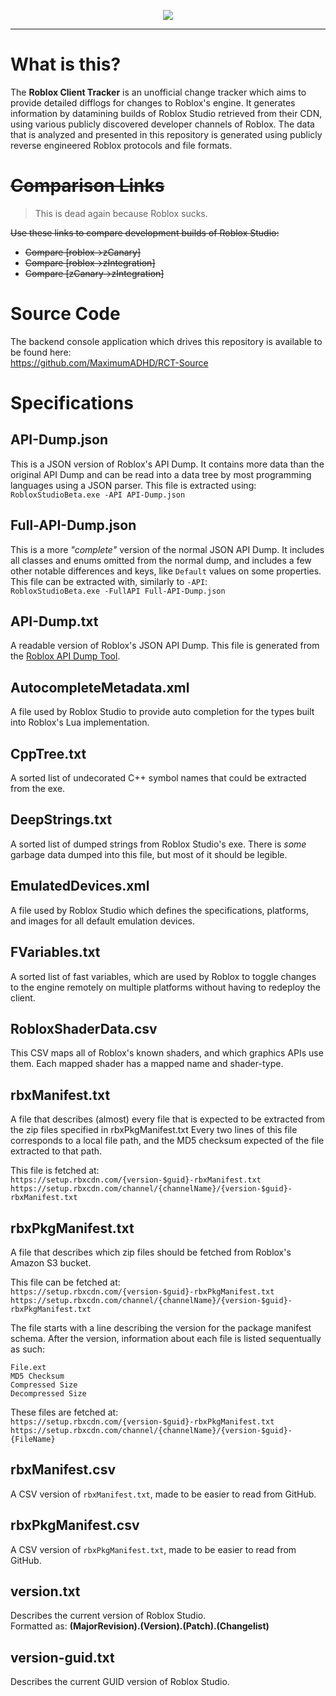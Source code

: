 <p align="center">
<img src="https://github.com/MaximumADHD/Roblox-Client-Tracker/assets/3926900/ff0ba96d-e133-48a8-8541-80fc6ca21f52">
</p>

<hr/>

# What is this?

The **Roblox Client Tracker** is an unofficial change tracker which aims to provide detailed difflogs for changes to Roblox's engine. It generates information by datamining builds of Roblox Studio retrieved from their CDN, using various publicly discovered developer channels of Roblox. The data that is analyzed and presented in this repository is generated using publicly reverse engineered Roblox protocols and file formats.

# ~~Comparison Links~~
>This is dead again because Roblox sucks.

~~Use these links to compare development builds of Roblox Studio:~~

* ~~Compare [roblox->zCanary]~~
* ~~Compare [roblox->zIntegration]~~
* ~~Compare [zCanary->zIntegration]~~

# Source Code

The backend console application which drives this repository is available to be found here:<br/>
https://github.com/MaximumADHD/RCT-Source

# Specifications

## API-Dump.json
This is a JSON version of Roblox's API Dump. It contains more data than the original API Dump and can be read into a data tree by most programming languages using a JSON parser. This file is extracted using:<br/>`RobloxStudioBeta.exe -API API-Dump.json`

## Full-API-Dump.json
This is a more *"complete"* version of the normal JSON API Dump. It includes all classes and enums omitted from the normal dump, and includes a few other notable differences and keys, like `Default` values on some properties. This file can be extracted with, similarly to `-API`:<br/>`RobloxStudioBeta.exe -FullAPI Full-API-Dump.json`

## API-Dump.txt
A readable version of Roblox's JSON API Dump. This file is generated from the [Roblox API Dump Tool](https://github.com/MaximumADHD/Roblox-API-Dump-Tool).

## AutocompleteMetadata.xml
A file used by Roblox Studio to provide auto completion for the types built into Roblox's Lua implementation.

## CppTree.txt
A sorted list of undecorated C++ symbol names that could be extracted from the exe.

## DeepStrings.txt
A sorted list of dumped strings from Roblox Studio's exe. There is *some* garbage data dumped into this file, but most of it should be legible.

## EmulatedDevices.xml
A file used by Roblox Studio which defines the specifications, platforms, and images for all default emulation devices.

## FVariables.txt
A sorted list of fast variables, which are used by Roblox to toggle changes to the engine remotely on multiple platforms without having to redeploy the client.

## RobloxShaderData.csv
This CSV maps all of Roblox's known shaders, and which graphics APIs use them. Each mapped shader has a mapped name and shader-type.

## rbxManifest.txt
A file that describes (almost) every file that is expected to be extracted from the zip files specified in rbxPkgManifest.txt
Every two lines of this file corresponds to a local file path, and the MD5 checksum expected of the file extracted to that path.

This file is fetched at:<br/>
`https://setup.rbxcdn.com/{version-$guid}-rbxManifest.txt`<br/>
`https://setup.rbxcdn.com/channel/{channelName}/{version-$guid}-rbxManifest.txt`

## rbxPkgManifest.txt
A file that describes which zip files should be fetched from Roblox's Amazon S3 bucket.

This file can be fetched at:<br/>
`https://setup.rbxcdn.com/{version-$guid}-rbxPkgManifest.txt`<br/>
`https://setup.rbxcdn.com/channel/{channelName}/{version-$guid}-rbxPkgManifest.txt`

The file starts with a line describing the version for the package manifest schema.
After the version, information about each file is listed sequentually as such:

```
File.ext
MD5 Checksum
Compressed Size
Decompressed Size
```

These files are fetched at:<br/>
`https://setup.rbxcdn.com/{version-$guid}-rbxPkgManifest.txt`<br/>
`https://setup.rbxcdn.com/channel/{channelName}/{version-$guid}-{FileName}`

## rbxManifest.csv
A CSV version of `rbxManifest.txt`, made to be easier to read from GitHub.

## rbxPkgManifest.csv
A CSV version of `rbxPkgManifest.txt`, made to be easier to read from GitHub.

## version.txt
Describes the current version of Roblox Studio.<br/>
Formatted as: **(MajorRevision).(Version).(Patch).(Changelist)**

## version-guid.txt
Describes the current GUID version of Roblox Studio.
